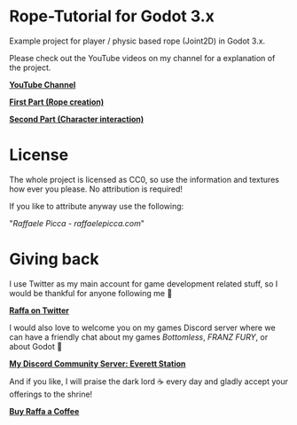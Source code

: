 # Rope-Tutorial for Godot 3.x

Example project for player / physic based rope (Joint2D) in Godot 3.x.

Please check out the YouTube videos on my channel for a explanation of the project.

[**YouTube Channel**](https://www.youtube.com/c/Picster)

[**First Part (Rope creation)**](https://www.youtube.com/watch?v=Dh9KotU2m1o)

[**Second Part (Character interaction)**](https://youtu.be/ksj6lIfTjsw)


# License

The whole project is licensed as CC0, so use the information and textures how ever you please. No attribution is required!

If you like to attribute anyway use the following:

"*Raffaele Picca - raffaelepicca.com*"

# Giving back

I use Twitter as my main account for game development related stuff, so I would be thankful for anyone following me 🎉

[**Raffa on Twitter**](https://www.twitter.com/MV_Raffa)

I would also love to welcome you on my games Discord server where we can have a friendly chat about my games *Bottomless*, *FRANZ FURY*, or about Godot 💬

[**My Discord Community Server: Everett Station**](https://discord.com/invite/JU3y5WkQ4g)

And if you like, I will praise the dark lord ☕ every day and gladly accept your offerings to the shrine!

[**Buy Raffa a Coffee**](https://www.buymeacoffee.com/raffa)

